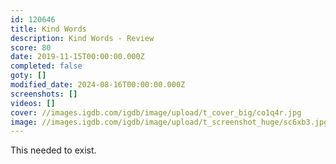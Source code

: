 ```yaml
---
id: 120646
title: Kind Words
description: Kind Words - Review
score: 80
date: 2019-11-15T00:00:00.000Z
completed: false
goty: []
modified_date: 2024-08-16T00:00:00.000Z
screenshots: []
videos: []
cover: //images.igdb.com/igdb/image/upload/t_cover_big/co1q4r.jpg
image: //images.igdb.com/igdb/image/upload/t_screenshot_huge/sc6xb3.jpg
---
```

This needed to exist.